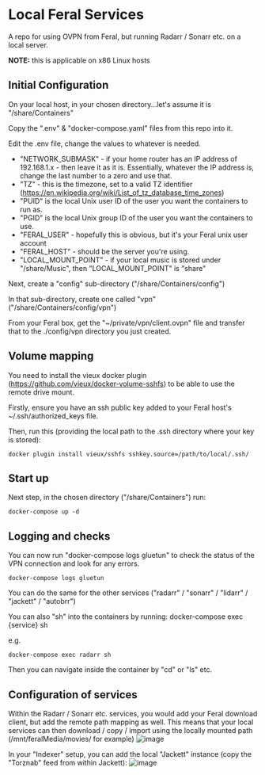 # Local Feral Services
A repo for using OVPN from Feral, but running Radarr / Sonarr etc. on a local server.

**NOTE:** this is applicable on x86 Linux hosts

## Initial Configuration
On your local host, in your chosen directory...let's assume it is "/share/Containers"

Copy the ".env" & "docker-compose.yaml" files from this repo into it.

Edit the .env file, change the values to whatever is needed.
* "NETWORK_SUBMASK" - if your home router has an IP address of 192.168.1.x - then leave it as it is. Essentially, whatever the IP address is, change the last number to a zero and use that.
* "TZ" - this is the timezone, set to a valid TZ identifier (https://en.wikipedia.org/wiki/List_of_tz_database_time_zones)
* "PUID" is the local Unix user ID of the user you want the containers to run as.
* "PGID" is the local Unix group ID of the user you want the containers to use.
* "FERAL_USER" - hopefully this is obvious, but it's your Feral unix user account
* "FERAL_HOST" - should be the server you're using.
* "LOCAL_MOUNT_POINT" - if your local music is stored under "/share/Music", then "LOCAL_MOUNT_POINT" is "share"

Next, create a "config" sub-directory ("/share/Containers/config")

In that sub-directory, create one called "vpn" ("/share/Containers/config/vpn")

From your Feral box, get the "~/private/vpn/client.ovpn" file and transfer that to the ./config/vpn directory you just created.

## Volume mapping
You need to install the vieux docker plugin (https://github.com/vieux/docker-volume-sshfs) to be able to use the remote drive mount.

Firstly, ensure you have an ssh public key added to your Feral host's ~/.ssh/authorized_keys file.

Then, run this (providing the local path to the .ssh directory where your key is stored):
```
docker plugin install vieux/sshfs sshkey.source=/path/to/local/.ssh/
```

## Start up
Next step, in the chosen directory ("/share/Containers") run:
```
docker-compose up -d
```

## Logging and checks
You can now run "docker-compose logs gluetun" to check the status of the VPN connection and look for any errors.
```
docker-compose logs gluetun
```

You can do the same for the other services ("radarr" / "sonarr" / "lidarr" / "jackett" / "autobrr")

You can also "sh" into the containers by running:
docker-compose exec {service} sh

e.g.
```
docker-compose exec radarr sh
```

Then you can navigate inside the container by "cd" or "ls" etc.

## Configuration of services
Within the Radarr / Sonarr etc. services, you would add your Feral download client, but add the remote path mapping as well.
This means that your local services can then download / copy / import using the locally mounted path (/mnt/feralMedia/movies/ for example)
![image](https://github.com/GitHubMilo/LocalFeralServices/assets/22710842/ac86a617-0b69-4470-9307-7265f0bfc41f)

In your "Indexer" setup, you can add the local "Jackett" instance (copy the "Torznab" feed from within Jackett):
![image](https://github.com/GitHubMilo/LocalFeralServices/assets/22710842/a51b8275-0cd4-46e9-bb4d-4920ad553e85)
